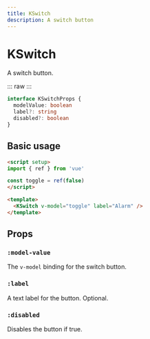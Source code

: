 ```yaml
---
title: KSwitch
description: A switch button
---
```


# KSwitch

<script setup>
import ComponentExample from './ComponentExample.vue';
import KSwitch from '../src/components/KSwitch.vue';
import '../src/palette.css';
</script>

A switch button.

::: raw
<ComponentExample>
  <KSwitch label="Alarm" />
</ComponentExample>
:::

```ts
interface KSwitchProps {
  modelValue: boolean
  label?: string
  disabled?: boolean
}
```

## Basic usage

```html
<script setup>
import { ref } from 'vue'

const toggle = ref(false)
</script>

<template>
  <KSwitch v-model="toggle" label="Alarm" />
</template>
```

## Props

### `:model-value`

The `v-model` binding for the switch button.

### `:label`

A text label for the button. Optional.


### `:disabled`

Disables the button if true.
